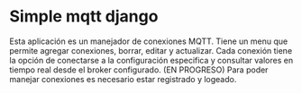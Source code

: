 # Simple mqtt django

Esta aplicación es un manejador de conexiones MQTT.  Tiene un menu que permite agregar conexiones, borrar, editar y actualizar.
Cada conexión tiene la opción de conectarse a la configuración especifica y consultar valores en tiempo real desde el broker configurado. (EN PROGRESO)
Para poder manejar conexiones es necesario estar registrado y logeado.
